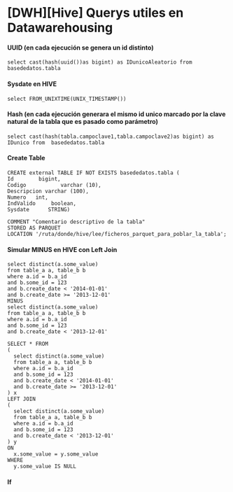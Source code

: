 # [DWH][Hive] Querys utiles en Datawarehousing


#### UUID (en cada ejecución se genera un id distinto)
~~~~
select cast(hash(uuid())as bigint) as IDunicoAleatorio from  basededatos.tabla
~~~~
#### Sysdate en HIVE
~~~~
select FROM_UNIXTIME(UNIX_TIMESTAMP())
~~~~
#### Hash (en cada ejecución generara el mismo id unico marcado por la clave natural de la tabla que es pasado como parámetro)
~~~~
select cast(hash(tabla.campoclave1,tabla.campoclave2)as bigint) as IDunico from  basededatos.tabla
~~~~

#### Create Table
~~~~
CREATE external TABLE IF NOT EXISTS basededatos.tabla (
Id        bigint,
Codigo           varchar (10),
Descripcion varchar (100),
Numero   int,
IndValido     boolean,
Sysdate      STRING)

COMMENT "Comentario descriptivo de la tabla"
STORED AS PARQUET
LOCATION '/ruta/donde/hive/lee/ficheros_parquet_para_poblar_la_tabla'; 
~~~~

#### Simular MINUS en HIVE con Left Join

~~~~
select distinct(a.some_value)
from table_a a, table_b b
where a.id = b.a_id 
and b.some_id = 123
and b.create_date < '2014-01-01' 
and b.create_date >= '2013-12-01'  
MINUS
select distinct(a.some_value)
from table_a a, table_b b
where a.id = b.a_id 
and b.some_id = 123 
and b.create_date < '2013-12-01' 
~~~~


~~~~
SELECT * FROM
(
  select distinct(a.some_value)
  from table_a a, table_b b
  where a.id = b.a_id 
  and b.some_id = 123
  and b.create_date < '2014-01-01' 
  and b.create_date >= '2013-12-01'  
) x
LEFT JOIN 
(
  select distinct(a.some_value)
  from table_a a, table_b b
  where a.id = b.a_id 
  and b.some_id = 123 
  and b.create_date < '2013-12-01'
) y
ON 
  x.some_value = y.some_value
WHERE 
  y.some_value IS NULL
~~~~

#### If
